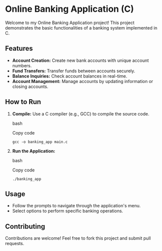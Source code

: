Online Banking Application (C)
==============================

Welcome to my Online Banking Application project! This project demonstrates the basic functionalities of a banking system implemented in C.

Features
--------

*   **Account Creation:** Create new bank accounts with unique account numbers.
*   **Fund Transfers:** Transfer funds between accounts securely.
*   **Balance Inquiries:** Check account balances in real-time.
*   **Account Management:** Manage accounts by updating information or closing accounts.

How to Run
----------

1.  **Compile:** Use a C compiler (e.g., GCC) to compile the source code.
    
    bash
    
    Copy code
    
    `gcc -o banking_app main.c`
    
2.  **Run the Application:**
    
    bash
    
    Copy code
    
    `./banking_app`
    

Usage
-----

*   Follow the prompts to navigate through the application's menu.
*   Select options to perform specific banking operations.

Contributing
------------

Contributions are welcome! Feel free to fork this project and submit pull requests.

